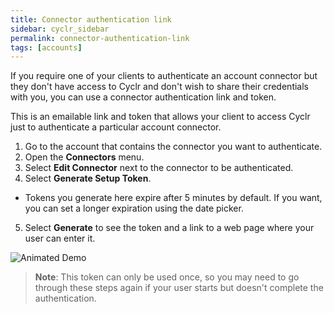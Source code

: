 ```yaml
---
title: Connector authentication link
sidebar: cyclr_sidebar
permalink: connector-authentication-link
tags: [accounts]
---
```


If you require one of your clients to authenticate an account connector but they don't have access to Cyclr and don't wish to share their credentials with you, you can use a connector authentication link and token.

This is an emailable link and token that allows your client to access Cyclr just to authenticate a particular account connector.

1.  Go to the account that contains the connector you want to authenticate.
2.  Open the **Connectors** menu.
3.  Select **Edit Connector** next to the connector to be authenticated.
4.  Select **Generate Setup Token**.
  *  Tokens you generate here expire after 5 minutes by default.  If you want, you can set a longer expiration using the date picker.
5.  Select **Generate** to see the token and a link to a web page where your user can enter it.

![Animated Demo](./images/sign-in-token.gif)

> **Note**: This token can only be used once, so you may need to go through these steps again if your user starts but doesn't complete the authentication.

